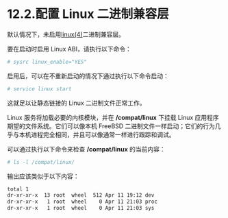# 12.2.配置 Linux 二进制兼容层

默认情况下，未启用[linux(4)](https://man.freebsd.org/cgi/man.cgi?query=linux&sektion=4&format=html)二进制兼容层。

要在启动时启用 Linux ABI，请执行以下命令：

```sh
# sysrc linux_enable="YES"
```

启用后，可以在不重新启动的情况下通过执行以下命令启动：

```sh
# service linux start
```

这就足以让静态链接的 Linux 二进制文件正常工作。

Linux 服务将加载必要的内核模块，并在 **/compat/linux** 下挂载 Linux 应用程序期望的文件系统。它们可以像本机 FreeBSD 二进制文件一样启动；它们的行为几乎与本机进程完全相同，并且可以像通常一样进行跟踪和调试。

可以通过执行以下命令来检查 **/compat/linux** 的当前内容：

```sh
# ls -l /compat/linux/
```

输出应该类似于以下内容：

```sh
total 1
dr-xr-xr-x  13 root  wheel  512 Apr 11 19:12 dev
dr-xr-xr-x   1 root  wheel    0 Apr 11 21:03 proc
dr-xr-xr-x   1 root  wheel    0 Apr 11 21:03 sys
```
